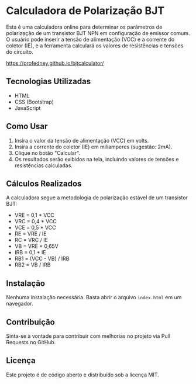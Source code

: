 # Calculadora de Polarização BJT

Esta é uma calculadora online para determinar os parâmetros de polarização de um transistor BJT NPN em configuração de emissor comum. O usuário pode inserir a tensão de alimentação (VCC) e a corrente do coletor (IE), e a ferramenta calculará os valores de resistências e tensões do circuito.

https://profedney.github.io/bjtcalculator/

## Tecnologias Utilizadas
- HTML
- CSS (Bootstrap)
- JavaScript

## Como Usar
1. Insira o valor da tensão de alimentação (VCC) em volts.
2. Insira a corrente do coletor (IE) em miliamperes (sugestão: 2mA).
3. Clique no botão "Calcular".
4. Os resultados serão exibidos na tela, incluindo valores de tensões e resistências calculadas.

## Cálculos Realizados
A calculadora segue a metodologia de polarização estável de um transistor BJT:
- VRE = 0,1 * VCC
- VRC = 0,4 * VCC
- VCE = 0,5 * VCC
- RE = VRE / IE
- RC = VRC / IE
- VB = VRE + 0,65V
- IRB = 0,1 * IE
- RB1 = (VCC - VB) / IRB
- RB2 = VB / IRB

## Instalação
Nenhuma instalação necessária. Basta abrir o arquivo `index.html` em um navegador.

## Contribuição
Sinta-se à vontade para contribuir com melhorias no projeto via Pull Requests no GitHub.

## Licença
Este projeto é de código aberto e distribuído sob a licença MIT.

